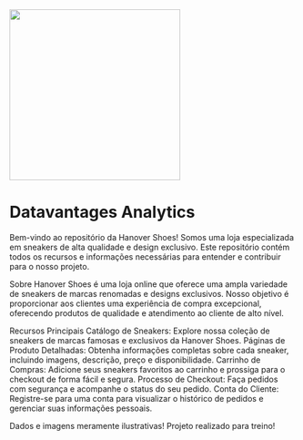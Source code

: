 <img src="https://github.com/Gabrielmemoli/DataVantages-Analytics/assets/logo_sem_fundo.png" width="300" /> 

# **Datavantages Analytics**

Bem-vindo ao repositório da Hanover Shoes! Somos uma loja especializada em sneakers de alta qualidade e design exclusivo. Este repositório contém todos os recursos e informações necessárias para entender e contribuir para o nosso projeto.

Sobre
Hanover Shoes é uma loja online que oferece uma ampla variedade de sneakers de marcas renomadas e designs exclusivos. Nosso objetivo é proporcionar aos clientes uma experiência de compra excepcional, oferecendo produtos de qualidade e atendimento ao cliente de alto nível.

Recursos Principais
Catálogo de Sneakers: Explore nossa coleção de sneakers de marcas famosas e exclusivos da Hanover Shoes.
Páginas de Produto Detalhadas: Obtenha informações completas sobre cada sneaker, incluindo imagens, descrição, preço e disponibilidade.
Carrinho de Compras: Adicione seus sneakers favoritos ao carrinho e prossiga para o checkout de forma fácil e segura.
Processo de Checkout: Faça pedidos com segurança e acompanhe o status do seu pedido.
Conta do Cliente: Registre-se para uma conta para visualizar o histórico de pedidos e gerenciar suas informações pessoais.

Dados e imagens meramente ilustrativas!
Projeto realizado para treino!
